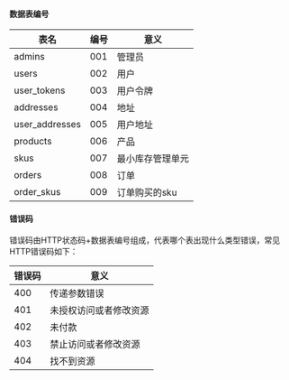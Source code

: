 #### 数据表编号

表名|编号|意义
----|----|----
admins|001|管理员
users|002|用户
user_tokens|003|用户令牌
addresses|004|地址
user_addresses|005|用户地址
products|006|产品
skus|007|最小库存管理单元
orders|008|订单
order_skus|009|订单购买的sku

#### 错误码
错误码由HTTP状态码+数据表编号组成，代表哪个表出现什么类型错误，常见HTTP错误码如下：

错误码|意义
------|----
400|传递参数错误 
401|未授权访问或者修改资源
402|未付款
403|禁止访问或者修改资源
404|找不到资源
